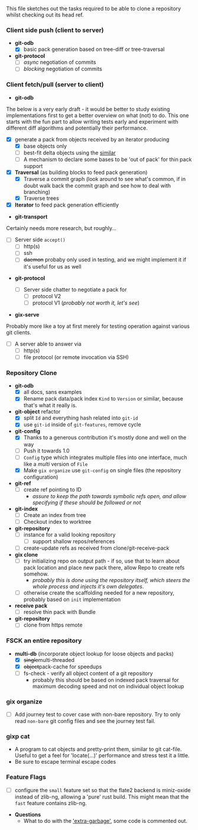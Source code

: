 This file sketches out the tasks required to be able to clone a repository whilst checking out its head ref.

### Client side push (client to server)

* **git-odb**
  * [x] basic pack generation based on tree-diff or tree-traversal

* **git-protocol**
  * [ ] _async_ negotiation of commits
  * [ ] _blocking_ negotiation of commits
  
### Client fetch/pull (server to client)

* **git-odb**

The below is a very early draft - it would be better to study existing implementations first to get a better overview on what (not) to do.
This one starts with the fun part to allow writing tests early and experiment with different diff algorithms and potentially their performance.
  
* [x] generate a pack from objects received by an iterator producing
  * [x] base objects only
  * [ ] best-fit delta objects using the [similar][sim-crate]
  * [ ] A mechanism to declare some bases to be 'out of pack' for thin pack support
* [x] **Traversal** (as building blocks to feed pack generation)
  * [x] Traverse a commit graph (look around to see what's common, if in doubt walk back the commit graph and see how to deal with branching)
  * [x] Traverse trees
* [x] **Iterator** to feed pack generation efficiently

* **git-transport**

Certainly needs more research, but roughly…
  
* [ ] Server side `accept()`
  * [ ] http(s)
  * [ ] ssh
  * [ ] ~~daemon~~ probaby only used in testing, and we might implement it if it's useful for us as well
  
* **git-protocol**
  
  * [ ] Server side chatter to negotiate a pack for
    * [ ] protocol V2
    * [ ] protocol V1 (_probably not worth it, let's see_)
  
* **gix-serve**

Probably more like a toy at first merely for testing operation against various git clients.
  
  * [ ] A server able to answer via
    * [ ] http(s)
    * [ ] file protocol (or remote invocation via SSH)
  
[sim-crate]: https://crates.io/crates/similar

### Repository Clone

* **git-odb**
  * [x] all docs, sans examples
  * [x] Rename pack data/pack index `Kind` to `Version` or similar, because that's what it really is.
* **git-object** refactor
  * [x] split `Id` and everything hash related into `git-id`
  * [x] use `git-id` inside of `git-features`, remove cycle
* **git-config**
  * [x] Thanks to a generous contribution it's mostly done and well on the way
  * [ ] Push it towards 1.0
  * [ ] `Config` type which integrates multiple files into one interface, much like a *multi* version of `File`
  * [x] Make `gix organize` use `git-config` on single files (the repository configuration)
* **git-ref**
  * [ ] create ref pointing to ID
      * _assure to keep the path towards symbolic refs open, and allow specifying if these should be followed or not_
* **git-index**
  * [ ] Create an index from tree
  * [ ] Checkout index to worktree
* **git-repository**
  * [ ] instance for a valid looking repository
    * [ ] support shallow repos/references
  * [ ] create-update refs as received from clone/git-receive-pack
* **gix clone**
  * [ ] try initializing repo on output path - if so, use that to learn about pack location and place new pack there, allow Repo to create refs somehow.
    * _probably this is done using the repository itself, which steers the whole process and injects it's own delegates_.
  * [ ] otherwise create the scaffolding needed for a new repository, probably based on `init` implementation
* **receive pack**
  * [ ] resolve thin pack with Bundle
* **git-repository**
  * [ ] clone from https remote

### FSCK an entire repository

* **multi-db** (incorporate object lookup for loose objects and packs)
  * [x] ~~single~~multi-threaded
  * [x] ~~object~~pack-cache for speedups
  * [ ] fs-check - verify all object content of a git repository 
     * probably this should be based on indexed pack traversal for maximum decoding speed and not on individual
       object lookup
    
### gix organize

* [ ] Add journey test to cover case with non-bare repository. Try to only read `non-bare` git config files and see the journey test fail.

### gixp cat

* A program to cat objects and pretty-print them, similar to git cat-file. Useful to get a feel for
  'locate(…)' performance and stress test it a little.
* Be sure to escape terminal escape codes  

### Feature Flags

* [ ] configure the `small` feature set so that the flate2 backend is miniz-oxide instead of zlib-ng, allowing a 'pure' rust build. 
      This might mean that the `fast` feature contains zlib-ng.

* **Questions**
  * What to do with the ['extra-garbage'](https://github.com/Byron/gitoxide/blob/6f90beeb418480f9cd8bb7ae3b5db678b24103cb/git-commitgraph/src/file/init.rs#L248),
    some code is commented out.
